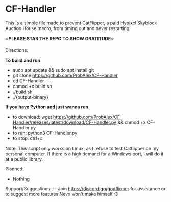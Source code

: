 # CF-Handler
This is a simple file made to prevent CatFlipper, a paid Hypixel Skyblock Auction House macro, from timing out and never restarting.

⭐**PLEASE STAR THE REPO TO SHOW GRATITUDE**⭐

Directions:

**To build and run**
- sudo apt update && sudo apt install git
- git clone https://github.com/ProbAlex/CF-Handler
- cd CF-Handler
- chmod +x build.sh
- ./build.sh
- ./{output-binary}

**If you have Python and just wanna run**
- to download: wget https://github.com/ProbAlex/CF-Handler/releases/latest/download/CF-Handler.py && chmod +x CF-Handler.py
- to run: python3 CF-Handler.py
- to stop: ctrl+c

Note: This script only works on Linux, as I refuse to test Catflipper on my personal computer. If there is a high demand for a Windows port, I will do it at a public library.

Planned:
+ Nothing

Support/Suggestions:
-- Join https://discord.gg/godflipper for assistance or to suggest more features Nevo won't make himself :3
